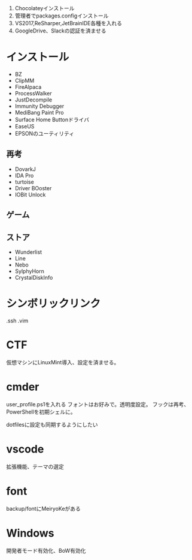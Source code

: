 1. Chocolateyインストール
2. 管理者でpackages.configインストール
3. VS2017,ReSharper,JetBrainIDE各種を入れる
4. GoogleDrive、Slackの認証を済ませる

# インストール
* BZ
* ClipMM
* FireAlpaca
* ProcessWalker
* JustDecompile
* Immunity Debugger
* MediBang Paint Pro    
* Surface Home Buttonドライバ
* EaseUS
* EPSONのユーティリティ

## 再考
* DovarkJ
* IDA Pro
* turtoise
* Driver BOoster
* IOBit Unlock

## ゲーム

## ストア
* Wunderlist
* Line
* Nebo
* SylphyHorn
* CrystalDiskInfo


# シンボリックリンク
.ssh
.vim

# CTF
仮想マシンにLinuxMint導入、設定を済ませる。

# cmder
user_profile.ps1を入れる
フォントはお好みで。透明度設定。
フックは再考、PowerShellを初期シェルに。

dotfilesに設定も同期するようにしたい

# vscode
拡張機能、テーマの選定

# font
backup/fontにMeiryoKeがある

# Windows
開発者モード有効化、BoW有効化